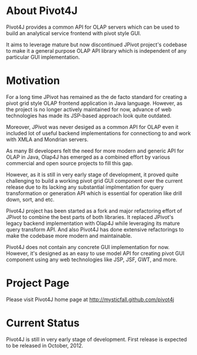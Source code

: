 About Pivot4J
=======

Pivot4J provides a common API for OLAP servers which can be used to build an analytical service frontend with pivot style GUI.

It aims to leverage mature but now discontinued JPivot project's codebase to make it a general purpose OLAP API library which is independent of any particular GUI implementation.

Motivation
=======

For a long time JPivot has remained as the de facto standard for creating a pivot grid style OLAP frontend application in Java language. However, as the project is no longer actively maintained for now, advance of web technologies has made its JSP-based approach look quite outdated.

Moreover, JPivot was never desiged as a common API for OLAP even it included lot of useful backend implementations for connectiong to and work with XMLA and Mondrian servers.

As many BI developers felt the need for more modern and generic API for OLAP in Java, Olap4J has emerged as a combined effort by various commercial and open source projects to fill this gap.

However, as it is still in very early stage of development, it proved quite challenging to build a working pivot grid GUI component over the current release due to its lacking any substantial implmentation for query transformation or generation API which is essential for operation like drill down, sort, and etc.

Pivot4J project has been started as a fork and major refactoring effort of JPivot to combine the best parts of both libraries. It replaced JPivot's legacy backend implementation with Olap4J while leveraging its mature query transform API. And also Pivot4J has done extensive refactorings to make the codebase more modern and maintainable.

Pivot4J does not contain any concrete GUI implementation for now. However, it's designed as an easy to use model API for creating pivot GUI component using any web technologies like JSP, JSF, GWT, and more.

Project Page
=======

Please visit Pivot4J home page at http://mysticfall.github.com/pivot4j

Current Status
=======

Pivot4J is still in very early stage of development. First release is expected to be released in October, 2012.
